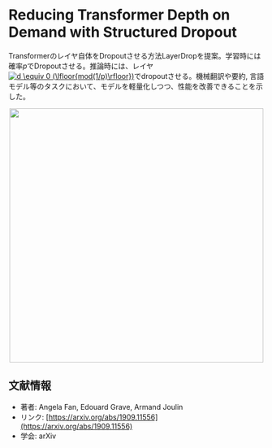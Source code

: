 # Reducing Transformer Depth on Demand with Structured Dropout
Transformerのレイヤ自体をDropoutさせる方法LayerDropを提案。学習時には確率*p*でDropoutさせる。推論時には、レイヤ<a href="https://www.codecogs.com/eqnedit.php?latex=d&space;\equiv&space;0&space;(\lfloor{mod(1/p)\rfloor})" target="_blank"><img src="https://latex.codecogs.com/gif.latex?d&space;\equiv&space;0&space;(\lfloor{mod(1/p)\rfloor})" title="d \equiv 0 (\lfloor{mod(1/p)\rfloor})" /></a>でdropoutさせる。機械翻訳や要約, 言語モデル等のタスクにおいて、モデルを軽量化しつつ、性能を改善できることを示した。

<p align="center">
<img src=https://user-images.githubusercontent.com/53220859/68070432-8261d880-fdb1-11e9-893f-d35a6da6f422.png width=500pt>
</p>

## 文献情報
- 著者: Angela Fan, Edouard Grave, Armand Joulin
- リンク: [https://arxiv.org/abs/1909.11556](https://arxiv.org/abs/1909.11556)
- 学会: arXiv